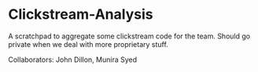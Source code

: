 # Clickstream-Analysis
A scratchpad to aggregate some clickstream code for the team. Should go private when we deal with more proprietary stuff.

Collaborators: John Dillon, Munira Syed
